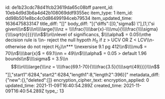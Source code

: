 id: de1b23cdc78d41fcb23619da65c08bff
parent_id: 10eb4d9d3b6a4d42b108069ddf9355ec
item_type: 1
item_id: dd98b501e8bc4c0d86499194ceb79534
item_updated_time: 1636475833147
title_diff: "[]"
body_diff: "[{\"diffs\":[[0,\"sigma$) \"],[1,\"si given\\\n$$\\\n\\\\large{\\\nz = \\\\frac{\\\\bar{x}-\\\\mu}{\\\\frac{\\\\sigma}{\\\\sqrt{n}}}}\\\n$$\\\n\\\nlevel of significancs, $\\\\alpha$ = 0.05\\\nthe decision rule is \\\n- reject the null hypoth $H_0$ if z > UCV OR Z < LCV\\\n- otherwise do not reject $H_0$\\\n*** \\\nexersise 9.1 pg 412\\\n$\\\\mu$ = 70\\\n$\\\\bar{x}$ = 69.1\\\nn = 49\\\n$\\\\alpha$ = 0.05 > default 1.96 bounds\\\n$\\\\sigma$ = 3.5\\\n$$\\\n\\\\large{\\\nz = \\\\frac{69.1-70}{\\\\frac{3.5}{\\\\sqrt{49}}}}\\\n$$\"]],\"start1\":6284,\"start2\":6284,\"length1\":8,\"length2\":396}]"
metadata_diff: {"new":{},"deleted":[]}
encryption_cipher_text: 
encryption_applied: 0
updated_time: 2021-11-09T16:40:54.289Z
created_time: 2021-11-09T16:40:54.289Z
type_: 13